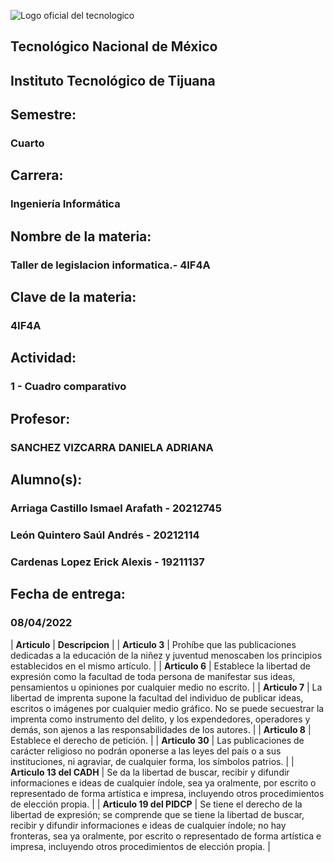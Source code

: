 ![Logo oficial del tecnologico](https://www.tijuana.tecnm.mx/wp-content/uploads/2021/08/liston-de-logos-oficiales-educacion-tecnm-FEB-2021-1568x287.jpg)

## **Tecnológico Nacional de México**

## **Instituto Tecnológico de Tijuana**
## Semestre:
### Cuarto

## Carrera:
### Ingeniería Informática
## Nombre de la materia:
### Taller de legislacion informatica.- 4IF4A
## Clave de la materia:
### 4IF4A

## Actividad:
### 1 - Cuadro comparativo
## Profesor:
### SANCHEZ VIZCARRA DANIELA ADRIANA
## Alumno(s):
### Arriaga Castillo Ismael Arafath - 20212745
### León Quintero Saúl Andrés - 20212114
### Cardenas Lopez Erick Alexis - 19211137
## Fecha de entrega:
### 08/04/2022

| **Articulo**  | **Descripcion** |
| **Articulo 3** | Prohíbe que las publicaciones dedicadas a la educación de la niñez y juventud menoscaben los principios establecidos en el mismo artículo. |
| **Articulo 6** | Establece la libertad de expresión como la facultad de toda persona de manifestar sus ideas, pensamientos u opiniones por cualquier medio no escrito. |
| **Articulo 7** | La libertad de imprenta supone la facultad del individuo de publicar ideas, escritos o imágenes por cualquier medio gráfico. No se puede secuestrar la imprenta como instrumento del delito, y los expendedores, operadores y demás, son ajenos a las responsabilidades de los autores. |
| **Articulo 8** | Establece el derecho de petición. |
| **Articulo 30** | Las publicaciones de carácter religioso no podrán oponerse a las leyes del país o a sus instituciones, ni agraviar, de cualquier forma, los símbolos patrios. |
| **Articulo 13 del CADH** | Se da la libertad de buscar, recibir y difundir informaciones e ideas de cualquier índole, sea ya oralmente, por escrito o representado de forma artística e impresa, incluyendo otros procedimientos de elección propia. |
| **Articulo 19 del PIDCP** | Se tiene el derecho de la libertad de expresión; se comprende que se tiene la libertad de buscar, recibir y difundir informaciones e ideas de cualquier índole; no hay fronteras, sea ya oralmente, por escrito o representado de forma artística e impresa, incluyendo otros procedimientos de elección propia. |
